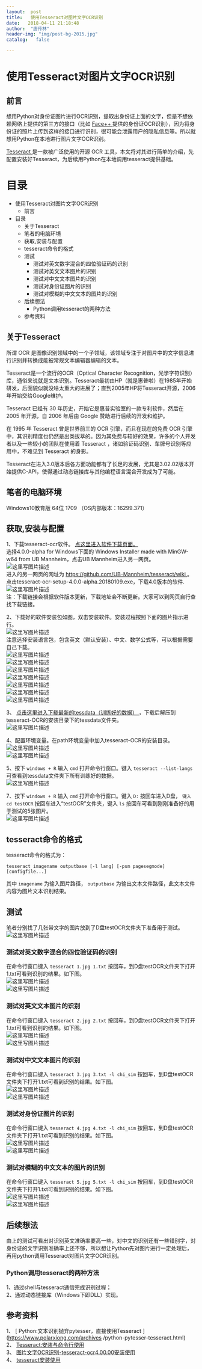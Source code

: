 ```yaml
---
layout:  post
title:   使用Tesseract对图片文字OCR识别
date:   2018-04-11 21:18:48
author:  "唐传林"
header-img: "img/post-bg-2015.jpg"
catalog:   false

---
```

#  使用Tesseract对图片文字OCR识别

##  前言

想用Python对身份证图片进行OCR识别，提取出身份证上面的文字，但是不想依赖网络上提供的第三方的接口（比如 [ Face++
](https://www.faceplusplus.com.cn/)
提供的身份证OCR识别），因为将身份证的照片上传到这样的接口进行识别，很可能会泄露用户的隐私信息等。所以就想用Python在本地进行图片文字OCR识别。

[ Tesseract ](https://code.google.com/p/tesseract-ocr/) 是一款被广泛使用的开源 OCR
工具，本文将对其进行简单的介绍，先配置安装好Tesseract，为后续用Python在本地调用tesseract提供基础。

#  目录

  * 使用Tesseract对图片文字OCR识别 
    * 前言 
  * 目录 
    * 关于Tesseract 
    * 笔者的电脑环境 
    * 获取,安装与配置 
    * tesseract命令的格式 
    * 测试 
      * 测试对英文数字混合的四位验证码的识别 
      * 测试对英文文本图片的识别 
      * 测试对中文文本图片的识别 
      * 测试对身份证图片的识别 
      * 测试对模糊的中文文本的图片的识别 
    * 后续想法 
      * Python调用tesseract的两种方法 
    * 参考资料 

##  关于Tesseract

所谓 OCR 是图像识别领域中的一个子领域，该领域专注于对图片中的文字信息进行识别并转换成能被常规文本编辑器编辑的文本。

Tesseract是一个流行的OCR（Optical Character
Recognition，光学字符识别）库，通俗来说就是文本识别。Tesseract最初由HP（就是惠普啦）在1985年开始研发，后面貌似就没啥太重大的进展了；直到2005年HP将Tesseract开源，2006年开始交给Google维护。

Tesseract 已经有 30 年历史，开始它是惠普实验室的一款专利软件，然后在 2005 年开源，自 2006 年后由 Google
赞助进行后续的开发和维护。

在 1995 年 Tesseract 曾是世界前三的 OCR 引擎，而且在现在的免费 OCR
引擎中，其识别精度也仍然是出类拔萃的。因为其免费与较好的效果，许多的个人开发者以及一些较小的团队在使用着 Tesseract
，诸如验证码识别、车牌号识别等应用中，不难见到 Tesseract 的身影。

Tesseract在进入3.0版本后各方面功能都有了长足的发展，尤其是3.02.02版本开始提供C-API，使得通过动态链接库与其他编程语言混合开发成为了可能。

##  笔者的电脑环境

Windows10教育版 64位 1709 （OS内部版本：16299.371）

##  获取,安装与配置

1、下载tesseract-ocr软件。 [ 点这里进入软件下载页面。 ](https://github.com/tesseract-ocr/tesseract/wiki/4.0-with-LSTM#400-alpha-for-windows)  
选择4.0.0-alpha for Windows下面的 Windows Installer made with MinGW-w64 from UB
Mannheim，点击UB Mannheim进入另一网页。  
![这里写图片描述](https://img-blog.csdn.net/20180411192834803?watermark/2/text/aHR0cHM6Ly9ibG9nLmNzZG4ubmV0L1RhbmdfQ2h1YW5saW4=/font/5a6L5L2T/fontsize/400/fill/I0JBQkFCMA==/dissolve/70)  
进入的另一网页的网址为 [ https://github.com/UB-Mannheim/tesseract/wiki
](https://github.com/UB-Mannheim/tesseract/wiki) 。  
点击tesseract-ocr-setup-4.0.0-alpha.20180109.exe，下载4.0版本的软件.  
![这里写图片描述](https://img-blog.csdn.net/20180411193058975?watermark/2/text/aHR0cHM6Ly9ibG9nLmNzZG4ubmV0L1RhbmdfQ2h1YW5saW4=/font/5a6L5L2T/fontsize/400/fill/I0JBQkFCMA==/dissolve/70)  
注：下载链接会根据软件版本更新，下载地址会不断更新。大家可以到网页自行查找下载链接。

2、下载好的软件安装包如图，双击安装软件。安装过程按照下面的图片指示进行。  
![这里写图片描述](https://img-blog.csdn.net/20180411193349502?watermark/2/text/aHR0cHM6Ly9ibG9nLmNzZG4ubmV0L1RhbmdfQ2h1YW5saW4=/font/5a6L5L2T/fontsize/400/fill/I0JBQkFCMA==/dissolve/70)  
注意选择安装语言包，包含英文（默认安装）、中文、数学公式等，可以根据需要自己下载。  
![这里写图片描述](https://img-blog.csdn.net/20180411193744815?watermark/2/text/aHR0cHM6Ly9ibG9nLmNzZG4ubmV0L1RhbmdfQ2h1YW5saW4=/font/5a6L5L2T/fontsize/400/fill/I0JBQkFCMA==/dissolve/70)  
![这里写图片描述](https://img-blog.csdn.net/20180411193752527?watermark/2/text/aHR0cHM6Ly9ibG9nLmNzZG4ubmV0L1RhbmdfQ2h1YW5saW4=/font/5a6L5L2T/fontsize/400/fill/I0JBQkFCMA==/dissolve/70)  
![这里写图片描述](https://img-blog.csdn.net/20180411193759141?watermark/2/text/aHR0cHM6Ly9ibG9nLmNzZG4ubmV0L1RhbmdfQ2h1YW5saW4=/font/5a6L5L2T/fontsize/400/fill/I0JBQkFCMA==/dissolve/70)  
![这里写图片描述](https://img-blog.csdn.net/20180411194205798?watermark/2/text/aHR0cHM6Ly9ibG9nLmNzZG4ubmV0L1RhbmdfQ2h1YW5saW4=/font/5a6L5L2T/fontsize/400/fill/I0JBQkFCMA==/dissolve/70)  
![这里写图片描述](https://img-blog.csdn.net/20180411194214769?watermark/2/text/aHR0cHM6Ly9ibG9nLmNzZG4ubmV0L1RhbmdfQ2h1YW5saW4=/font/5a6L5L2T/fontsize/400/fill/I0JBQkFCMA==/dissolve/70)  
![这里写图片描述](https://img-blog.csdn.net/20180411194222318?watermark/2/text/aHR0cHM6Ly9ibG9nLmNzZG4ubmV0L1RhbmdfQ2h1YW5saW4=/font/5a6L5L2T/fontsize/400/fill/I0JBQkFCMA==/dissolve/70)  
![这里写图片描述](https://img-blog.csdn.net/2018041119423151?watermark/2/text/aHR0cHM6Ly9ibG9nLmNzZG4ubmV0L1RhbmdfQ2h1YW5saW4=/font/5a6L5L2T/fontsize/400/fill/I0JBQkFCMA==/dissolve/70)

3、 [ 点击这里进入下载最新的tessdata（训练好的数据） ](https://github.com/tesseract-ocr)
，下载后解压到tesseract-OCR的安装目录下的tessdata文件夹。  
![这里写图片描述](https://img-blog.csdn.net/20180411195510240?watermark/2/text/aHR0cHM6Ly9ibG9nLmNzZG4ubmV0L1RhbmdfQ2h1YW5saW4=/font/5a6L5L2T/fontsize/400/fill/I0JBQkFCMA==/dissolve/70)

4、配置环境变量。在path环境变量中加入tesseract-OCR的安装目录。  
![这里写图片描述](https://img-blog.csdn.net/20180411194919329?watermark/2/text/aHR0cHM6Ly9ibG9nLmNzZG4ubmV0L1RhbmdfQ2h1YW5saW4=/font/5a6L5L2T/fontsize/400/fill/I0JBQkFCMA==/dissolve/70)  
![这里写图片描述](https://img-blog.csdn.net/20180411195534538?watermark/2/text/aHR0cHM6Ly9ibG9nLmNzZG4ubmV0L1RhbmdfQ2h1YW5saW4=/font/5a6L5L2T/fontsize/400/fill/I0JBQkFCMA==/dissolve/70)

5、按下 ` windows + R ` 输入 ` cmd ` 打开命令行窗口。键入 ` tesseract --list-langs `
可查看到tessdata文件夹下所有训练好的数据。  
![这里写图片描述](https://img-blog.csdn.net/20180411195901116?watermark/2/text/aHR0cHM6Ly9ibG9nLmNzZG4ubmV0L1RhbmdfQ2h1YW5saW4=/font/5a6L5L2T/fontsize/400/fill/I0JBQkFCMA==/dissolve/70)

7、按下 ` windows + R ` 输入 ` cmd ` 打开命令行窗口。键入 ` D: ` 按回车进入D盘， ` 键入cd testOCR `
按回车进入“testOCR”文件夹，键入 ` ls ` 按回车可看到刚刚准备好的用于测试的5张图片。  
![这里写图片描述](https://img-blog.csdn.net/20180411201627407?watermark/2/text/aHR0cHM6Ly9ibG9nLmNzZG4ubmV0L1RhbmdfQ2h1YW5saW4=/font/5a6L5L2T/fontsize/400/fill/I0JBQkFCMA==/dissolve/70)

##  tesseract命令的格式

tesseract命令的格式为：

    
    
    tesseract imagename outputbase [-l lang] [-psm pagesegmode] [configfile...]

其中 ` imagename ` 为输入图片路径， ` outputbase ` 为输出文本文件路径，此文本文件内容为图片文本识别结果。

##  测试

笔者分别找了几张带文字的图片放到了D盘testOCR文件夹下准备用于测试。  
![这里写图片描述](https://img-blog.csdn.net/2018041120111330?watermark/2/text/aHR0cHM6Ly9ibG9nLmNzZG4ubmV0L1RhbmdfQ2h1YW5saW4=/font/5a6L5L2T/fontsize/400/fill/I0JBQkFCMA==/dissolve/70)

###  测试对英文数字混合的四位验证码的识别

在命令行窗口键入 ` tesseract 1.jpg 1.txt ` 按回车，到D盘testOCR文件夹下打开1.txt可看到识别的结果。如下图。  
![这里写图片描述](https://img-blog.csdn.net/20180411204410552?watermark/2/text/aHR0cHM6Ly9ibG9nLmNzZG4ubmV0L1RhbmdfQ2h1YW5saW4=/font/5a6L5L2T/fontsize/400/fill/I0JBQkFCMA==/dissolve/70)  
![这里写图片描述](https://img-blog.csdn.net/20180411202634760?watermark/2/text/aHR0cHM6Ly9ibG9nLmNzZG4ubmV0L1RhbmdfQ2h1YW5saW4=/font/5a6L5L2T/fontsize/400/fill/I0JBQkFCMA==/dissolve/70)

###  测试对英文文本图片的识别

在命令行窗口键入 ` tesseract 2.jpg 2.txt ` 按回车，到D盘testOCR文件夹下打开1.txt可看到识别的结果。如下图。  
![这里写图片描述](https://img-blog.csdn.net/20180411204403518?watermark/2/text/aHR0cHM6Ly9ibG9nLmNzZG4ubmV0L1RhbmdfQ2h1YW5saW4=/font/5a6L5L2T/fontsize/400/fill/I0JBQkFCMA==/dissolve/70)  
![这里写图片描述](https://img-blog.csdn.net/20180411203253890?watermark/2/text/aHR0cHM6Ly9ibG9nLmNzZG4ubmV0L1RhbmdfQ2h1YW5saW4=/font/5a6L5L2T/fontsize/400/fill/I0JBQkFCMA==/dissolve/70)

###  测试对中文文本图片的识别

在命令行窗口键入 ` tesseract 3.jpg 3.txt -l chi_sim `
按回车，到D盘testOCR文件夹下打开1.txt可看到识别的结果。如下图。  
![这里写图片描述](https://img-blog.csdn.net/20180411204353238?watermark/2/text/aHR0cHM6Ly9ibG9nLmNzZG4ubmV0L1RhbmdfQ2h1YW5saW4=/font/5a6L5L2T/fontsize/400/fill/I0JBQkFCMA==/dissolve/70)  
![这里写图片描述](https://img-blog.csdn.net/20180411203555588?watermark/2/text/aHR0cHM6Ly9ibG9nLmNzZG4ubmV0L1RhbmdfQ2h1YW5saW4=/font/5a6L5L2T/fontsize/400/fill/I0JBQkFCMA==/dissolve/70)

###  测试对身份证图片的识别

在命令行窗口键入 ` tesseract 4.jpg 4.txt -l chi_sim `
按回车，到D盘testOCR文件夹下打开1.txt可看到识别的结果。如下图。  
![这里写图片描述](https://img-blog.csdn.net/20180411204319146?watermark/2/text/aHR0cHM6Ly9ibG9nLmNzZG4ubmV0L1RhbmdfQ2h1YW5saW4=/font/5a6L5L2T/fontsize/400/fill/I0JBQkFCMA==/dissolve/70)  
![这里写图片描述](https://img-blog.csdn.net/20180411204026577?watermark/2/text/aHR0cHM6Ly9ibG9nLmNzZG4ubmV0L1RhbmdfQ2h1YW5saW4=/font/5a6L5L2T/fontsize/400/fill/I0JBQkFCMA==/dissolve/70)

###  测试对模糊的中文文本的图片的识别

在命令行窗口键入 ` tesseract 5.jpg 5.txt -l chi_sim `
按回车，到D盘testOCR文件夹下打开1.txt可看到识别的结果。如下图。  
![这里写图片描述](https://img-blog.csdn.net/20180411204310531?watermark/2/text/aHR0cHM6Ly9ibG9nLmNzZG4ubmV0L1RhbmdfQ2h1YW5saW4=/font/5a6L5L2T/fontsize/400/fill/I0JBQkFCMA==/dissolve/70)  
![这里写图片描述](https://img-blog.csdn.net/20180411204501583?watermark/2/text/aHR0cHM6Ly9ibG9nLmNzZG4ubmV0L1RhbmdfQ2h1YW5saW4=/font/5a6L5L2T/fontsize/400/fill/I0JBQkFCMA==/dissolve/70)

##  后续想法

由上的测试可看出对识别英文准确率要高一些，对中文的识别还有一些错别字，对身份证的文字识别准确率上还不够，所以想让Python先对图片进行一定处理后，再用python调用Tesseract对图片文字OCR识别。

###  Python调用tesseract的两种方法

1、通过shell与tesseract通信完成识别过程；  
2、通过动态链接库（Windows下即DLL）实现。

##  参考资料

1、 [ Python:文本识别抛弃pytesser，直接使用Tesseract ](https://www.polarxiong.com/archives
/python-pytesser-tesseract.html)  
2、 [ Tesseract:安装与命令行使用 ](http://www.zmonster.me/2015/04/17/tesseract-install-usage.html)  
3、 [ 图片文字OCR识别-tesseract-ocr4.00.00安装使用
](https://jingyan.baidu.com/article/219f4bf788addfde442d38fe.html)  
4、 [ tesseract安装使用 ](https://blog.csdn.net/kiramario/article/details/53781369)

